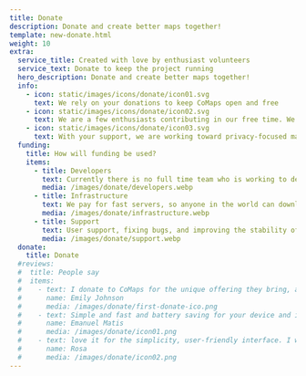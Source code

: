 ```yaml
---
title: Donate
description: Donate and create better maps together!
template: new-donate.html
weight: 10
extra:
  service_title: Created with love by enthusiast volunteers
  service_text: Donate to keep the project running
  hero_description: Donate and create better maps together!
  info:
    - icon: static/images/icons/donate/icon01.svg
      text: We rely on your donations to keep CoMaps open and free
    - icon: static/images/icons/donate/icon02.svg
      text: We are a few enthusiasts contributing in our free time. We love what we do, and we love our users
    - icon: static/images/icons/donate/icon03.svg
      text: With your support, we are working toward privacy-focused map navigation that is the preferred choice on the market
  funding:
    title: How will funding be used?
    items:
      - title: Developers
        text: Currently there is no full time team who is working to develop new features and improve the service. To consistently move the product forward, a core team is needed.
        media: /images/donate/developers.webp
      - title: Infrastructure
        text: We pay for fast servers, so anyone in the world can download free map data updates without delays. The maps data transfers are hundreds of terabytes monthly, and the amount is growing.
        media: /images/donate/infrastructure.webp
      - title: Support
        text: User support, fixing bugs, and improving the stability of the app are our top priority. The list of requests and bug reports grows every day, and there are many support requests to respond to on the App Store, Google Play, and support emails.
        media: /images/donate/support.webp
  donate:
    title: Donate
  #reviews:
  #  title: People say
  #  items:
  #    - text: I donate to CoMaps for the unique offering they bring, and to support positive change
  #      name: Emily Johnson
  #      media: /images/donate/first-donate-ico.png
  #    - text: Simple and fast and battery saving for your device and it's free. I donated a small sum for support and I suggest please support this app. Thank you!
  #      name: Emanuel Matis
  #      media: /images/donate/icon01.png
  #    - text: love it for the simplicity, user-friendly interface. I would like to make a donation to support your effort
  #      name: Rosa
  #      media: /images/donate/icon02.png
---
```


